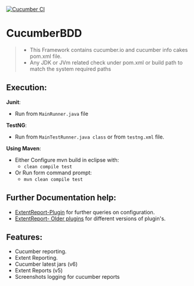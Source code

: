 [![Cucumber CI](https://github.com/Damm999/CucumberBDD/actions/workflows/CI.yml/badge.svg)](https://github.com/Damm999/CucumberBDD/actions/workflows/CI.yml)

# CucumberBDD
> * This Framework contains cucumber.io and cucumber info cakes pom.xml file.
> * Any JDK or JVm related check under pom.xml or build path to match the system required paths


## Execution: 
**Junit**:
* Run from `MainRunner.java` file

**TestNG**:
* Run from `MainTestRunner.java class` or from `testng.xml` file.

**Using Maven**:
* Either Configure mvn build in eclipse with:
  * `clean compile test`
* Or Run form command prompt:
  * `mvn clean compile test`


## Further Documentation help:
* [ExtentReport-Plugin](https://github.com/grasshopper7/extentreports-cucumber6-adapter) for further queries on configuration.
* [ExtentReport- Older plugins](https://www.extentreports.com/docs/versions/5/java/plugins.html) for different versions of plugin's.

## Features:
* Cucumber reporting.
* Extent Reporting.
* Cucumber latest jars (v6)
* Extent Reports (v5)
* Screenshots logging for cucumber reports 
